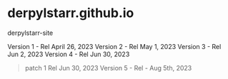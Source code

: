 # derpylstarr.github.io
derpylstarr-site

Version 1 - Rel April 26, 2023 
Version 2 - Rel May 1, 2023
Version 3 - Rel Jun 2, 2023
Version 4 - Rel Jun 30, 2023
> patch 1 Rel Jun 30, 2023
Version 5 - Rel - Aug 5th, 2023

